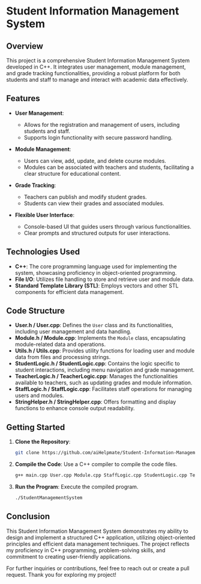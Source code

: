 # Student Information Management System

## Overview

This project is a comprehensive Student Information Management System developed in C++. It integrates user management, module management, and grade tracking functionalities, providing a robust platform for both students and staff to manage and interact with academic data effectively. 

## Features

- **User Management**: 
  - Allows for the registration and management of users, including students and staff.
  - Supports login functionality with secure password handling.

- **Module Management**:
  - Users can view, add, update, and delete course modules.
  - Modules can be associated with teachers and students, facilitating a clear structure for educational content.

- **Grade Tracking**:
  - Teachers can publish and modify student grades.
  - Students can view their grades and associated modules.

- **Flexible User Interface**:
  - Console-based UI that guides users through various functionalities.
  - Clear prompts and structured outputs for user interactions.

## Technologies Used

- **C++**: The core programming language used for implementing the system, showcasing proficiency in object-oriented programming.
- **File I/O**: Utilizes file handling to store and retrieve user and module data.
- **Standard Template Library (STL)**: Employs vectors and other STL components for efficient data management.

## Code Structure

- **User.h / User.cpp**: Defines the `User` class and its functionalities, including user management and data handling.
- **Module.h / Module.cpp**: Implements the `Module` class, encapsulating module-related data and operations.
- **Utils.h / Utils.cpp**: Provides utility functions for loading user and module data from files and processing strings.
- **StudentLogic.h / StudentLogic.cpp**: Contains the logic specific to student interactions, including menu navigation and grade management.
- **TeacherLogic.h / TeacherLogic.cpp**: Manages the functionalities available to teachers, such as updating grades and module information.
- **StaffLogic.h / StaffLogic.cpp**: Facilitates staff operations for managing users and modules.
- **StringHelper.h / StringHelper.cpp**: Offers formatting and display functions to enhance console output readability.

## Getting Started

1. **Clone the Repository**:
   ```bash
   git clone https://github.com/aiHelpmate/Student-Information-Management-System.git
   ```

2. **Compile the Code**:
   Use a C++ compiler to compile the code files.
   ```bash
   g++ main.cpp User.cpp Module.cpp StaffLogic.cpp StudentLogic.cpp TeacherLogic.cpp Utils.cpp StringHelper.cpp -o StudentManagementSystem
   ```

3. **Run the Program**:
   Execute the compiled program.
   ```bash
   ./StudentManagementSystem
   ```

## Conclusion

This Student Information Management System demonstrates my ability to design and implement a structured C++ application, utilizing object-oriented principles and efficient data management techniques. The project reflects my proficiency in C++ programming, problem-solving skills, and commitment to creating user-friendly applications.

For further inquiries or contributions, feel free to reach out or create a pull request. Thank you for exploring my project!
